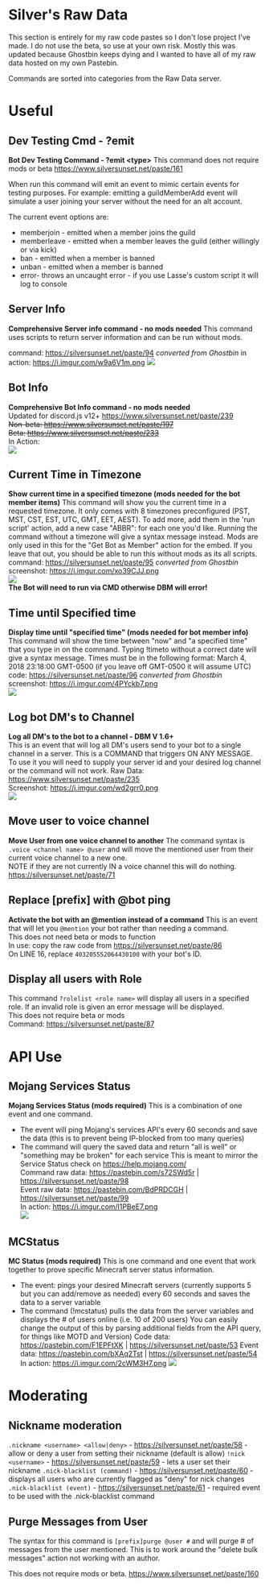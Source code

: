 # Silver's Raw Data

This section is entirely for my raw code pastes so I don't lose project I've made. I do not use the beta, so use at your own risk.
Mostly this was updated because Ghostbin keeps dying and I wanted to have all of my raw data hosted on my own Pastebin.

Commands are sorted into categories from the Raw Data server.

# Useful
## Dev Testing Cmd - ?emit
**Bot Dev Testing Command - ?emit &lt;type&gt;**
This command does not require mods or beta
https://www.silversunset.net/paste/161

When run this command will emit an event to mimic certain events for testing purposes. For example: emitting a guildMemberAdd event will simulate a user joining your server without the need for an alt account.  

The current event <type> options are:  
- memberjoin - emitted when a member joins the guild  
- memberleave - emitted when a member leaves the guild (either willingly or via kick)  
- ban - emitted when a member is banned  
- unban - emitted when a member is banned  
- error- throws an uncaught error - if you use Lasse's custom script it will log to console  

## Server Info
**Comprehensive Server info command - no mods needed**
This command uses scripts to return server information and can be run without mods.

command: https://silversunset.net/paste/94 *converted from Ghostbin*
in action: https://i.imgur.com/w9a6V1m.png
![](https://i.imgur.com/w9a6V1m.png)

## Bot Info
**Comprehensive Bot Info command - no mods needed**  
Updated for discord.js v12+ https://www.silversunset.net/paste/239  
~~Non-beta: https://www.silversunset.net/paste/197~~  
~~Beta: https://www.silversunset.net/paste/233~~  
In Action:  
![](https://i.imgur.com/yRPzpdr.png)  

## Current Time in Timezone
**Show current time in a specified timezone (mods needed for the bot member items)**
This command will show you the current time in a requested timezone. It only comes with 8 timezones preconfigured (PST, MST, CST, EST, UTC, GMT, EET, AEST).
To add more, add them in the 'run script' action, add a new case "ABBR": for each one you'd like.
Running the command without a timezone will give a syntax message instead.
Mods are only used in this for the "Get Bot as Member" action for the embed. If you leave that out, you should be able to run this without mods as its all scripts.  
command: https://silversunset.net/paste/95 *converted from Ghostbin*  
screenshot: https://i.imgur.com/xo39CJJ.png  
![](https://i.imgur.com/xo39CJJ.png)  
**The Bot will need to run via CMD otherwise DBM will error!**  

## Time until Specified time
**Display time until "specified time" (mods needed for bot member info)**
This command will show the time between "now" and "a specified time" that you type in on the command. Typing !timeto without a correct date will give a syntax message.
Times must be in the following format: March 4, 2018 23:18:00 GMT-0500 (if you leave off GMT-0500 it will assume UTC)  
code: https://silversunset.net/paste/96 *converted from Ghostbin*  
screenshot: https://i.imgur.com/4PYckb7.png  
![](https://i.imgur.com/4PYckb7.png)  

## Log bot DM's to Channel
**Log all DM's to the bot to a channel - DBM V 1.6+**  
This is an event that will log all DM's users send to your bot to a single channel in a server.
This is a COMMAND that triggers ON ANY MESSAGE. To use it you will need to supply your server id and your desired log channel or the command will not work. 
Raw Data: https://www.silversunset.net/paste/235    
Screenshot: https://i.imgur.com/wd2grr0.png  
![](https://media.discordapp.net/attachments/345696100151459854/747253636366598216/unknown.png)  

## Move user to voice channel
**Move User from one voice channel to another**
The command syntax is `.voice <channel name> @user` and will move the mentioned user from their current voice channel to a new one.  
NOTE if they are not currently IN a voice channel this will do nothing.  
https://silversunset.net/paste/71  

## Replace [prefix] with @bot ping
**Activate the bot with an @mention instead of a command**
This is an event that will let you `@mention` your bot rather than needing a command.  
This does not need beta or mods to function  
In use: copy the raw code from https://silversunset.net/paste/86  
On LINE 16, replace `403205552064430100` with your bot's ID.  

## Display all users with Role
This command `?rolelist <role name>` will display all users in a specified role. If an invalid role is given an error message will be displayed.  
This does not require beta or mods  
Command: https://silversunset.net/paste/87  

# API Use
## Mojang Services Status
**Mojang Services Status (mods required)**
This is a combination of one event and one command.
- The event will ping Mojang's services API's every 60 seconds and save the data (this is to prevent being IP-blocked from too many queries)  
- The command will query the saved data and return "all is well" or "something may be broken" for each service
This is meant to mirror the Service Status check on https://help.mojang.com/  
Command raw data: https://pastebin.com/s72SWd5r | https://silversunset.net/paste/98  
Event raw data: https://pastebin.com/BdPRDCGH | https://silversunset.net/paste/99  
In action: https://i.imgur.com/l1PBeE7.png  
![](https://i.imgur.com/l1PBeE7.png)  

## MCStatus
**MC Status  (mods required)**
This is one command and one event that work together to prove specific Minecraft server status information.
- The event: pings your desired Minecraft servers (currently supports 5 but you can add/remove as needed) every 60 seconds and saves the data to a server variable
- The command (!mcstatus) pulls the data from the server variables and displays the # of users online (i.e. 10 of 200 users)
You can easily change the output of this by parsing additional fields from the API query, for things like MOTD and Version)
Code data: https://pastebin.com/F1EPFtXK | https://silversunset.net/paste/53
Event data: https://pastebin.com/bXAq2Tst | https://silversunset.net/paste/54
In action: https://i.imgur.com/2cWM3H7.png
![](https://i.imgur.com/2cWM3H7.png)

# Moderating
## Nickname moderation
`.nickname <username> <allow|deny>` - https://silversunset.net/paste/58 - allow or deny a user from setting their nickname (default is allow)
`!nick <username>` - https://silversunset.net/paste/59  - lets a user set their nickname
`.nick-blacklist (command)` - https://silversunset.net/paste/60 - displays all users who are currently flagged as "deny" for nick changes
`.nick-blacklist (event)` - https://silversunset.net/paste/61 - required event to be used with the .nick-blacklist command

## Purge Messages from User
The syntax for this command is `[prefix]purge @user #` and will purge # of messages from the user mentioned. This is to work around the "delete bulk messages" action not working with an author.

This does not require mods or beta.
https://www.silversunset.net/paste/160
